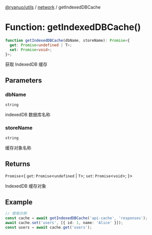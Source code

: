 [@ryanuo/utils](../../index.md) / [network](../index.md) / getIndexedDBCache

# Function: getIndexedDBCache()

```ts
function getIndexedDBCache(dbName, storeName): Promise<{
  get: Promise<undefined | T>;
  set: Promise<void>;
}>;
```

获取 IndexedDB 缓存

## Parameters

### dbName

`string`

indexedDB 数据库名称

### storeName

`string`

缓存对象名称

## Returns

`Promise`\<\{
  `get`: `Promise`\<`undefined` \| `T`\>;
  `set`: `Promise`\<`void`\>;
\}\>

IndexedDB 缓存对象

## Example

```ts twoslash
// 使用示例
const cache = await getIndexedDBCache('api-cache', 'responses');
await cache.set('users', [{ id: 1, name: 'Alice' }]);
const users = await cache.get('users');
```
